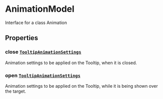 # AnimationModel

Interface for a class Animation

## Properties

### close [`TooltipAnimationSettings`](./api-tooltipAnimationSettings.html)

Animation settings to be applied on the Tooltip, when it is closed.

### open [`TooltipAnimationSettings`](./api-tooltipAnimationSettings.html)

Animation settings to be applied on the Tooltip, while it is being shown over the target.
